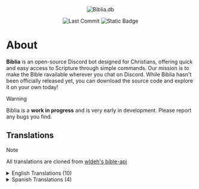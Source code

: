 <div align="center">
    <img src="assets/Banner.png" alt="Biblia.db">

![Last Commit](https://img.shields.io/github/last-commit/mrfab7/biblia-bot?style=for-the-badge&logo=github&logoColor=%23ffffff&label=Last%20Commit&labelColor=%2323272A%20)
![Static Badge](https://img.shields.io/badge/-Join%20the%20Discord!-Blue?style=for-the-badge&logo=discord&logoColor=%23ffffff&labelColor=%235865F2&color=%2323272A%20&link=https%3A%2F%2Fdiscord.gg%2F9zzGTZtzcC)
</div>

# About
**Biblia** is an open-source Discord bot designed for Christians, offering quick and easy access to Scripture through simple commands. Our mission is to make the Bible ravailable wherever you chat on Discord. While Biblia hasn't been officially released yet, you can download the source code and explore it on your own today!

> [!WARNING]
> Biblia is a **work in progress** and is very early in development. Please report any bugs you find.

## Translations
> [!NOTE]
> All translations are cloned from [wldeh's bible-api](https://github.com/wldeh/bible-api)
<details>

<summary>English Translations (10)</summary>

- American Standard Version (ASV)
- Berean Study Bible (BSB)
- Duay-Rheims 1899 (DRA)
- Free Bible Version (FBV)
- King James Version (KJV)
- Literal Standard Version (LSV)
- Revised Version 1885 (RV)
- Translation for Translators (T4T)
- World English Bible (American Edition) (WEB)
- World English Bible (British Edition) (WEBBE)

</details>

<details>

<summary>Spanish Translations (4)</summary>

- La Biblia en Español Sencillo (BES)
- Palabra de Dios para ti (PDDPT)
- Reina Valera 1909 (RV09)
- Versión Biblia Libre (VBL)

</details>
